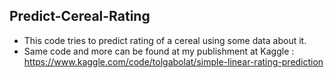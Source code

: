 ## Predict-Cereal-Rating
- This code tries to predict rating of a cereal using some data about it. 
- Same code and more can be found at my publishment at Kaggle : https://www.kaggle.com/code/tolgabolat/simple-linear-rating-prediction
